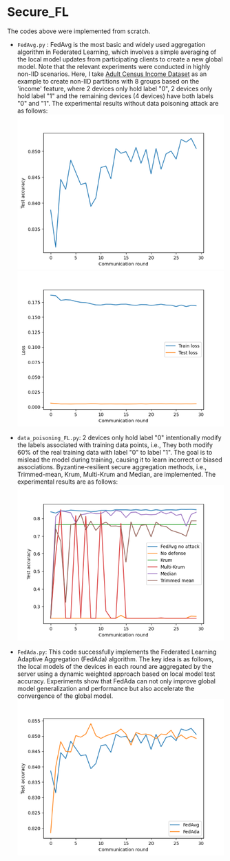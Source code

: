 # Secure_FL

The codes above were implemented from scratch.

- `FedAvg.py` : FedAvg is the most basic and widely used aggregation algorithm in Federated Learning, which involves a simple averaging of the local model updates from participating clients to create a new global model. Note that the relevant experiments were conducted in highly non-IID scenarios. Here, I take [Adult Census Income Dataset](https://www.kaggle.com/datasets/uciml/adult-census-income) as an example to create non-IID partitions with 8 groups based on the 'income' feature, where 2 devices only hold label "0", 2 devices only hold label "1" and the remaining devices (4 devices) have both labels "0" and "1". The experimental results without data poisoning attack are as follows:
  ![The global model accuracy of FedAvg algorithm.](https://github.com/jjzgeeks/Secure_FL/blob/main/readme_pics/FedAvg_global_model_accuracy_30_8.png)
   ![The train loss and test loss of FedAvg algorithm.](https://github.com/jjzgeeks/Secure_FL/blob/main/readme_pics/FedAvg_loss_30_8.png)


- `data_poisoning_FL.py`: 2 devices only hold label "0" intentionally modify the labels associated with training data points, i.e., They both modify 60% of the real training data with label "0" to label "1". The goal is to mislead the model during training, causing it to learn incorrect or biased associations. Byzantine-resilient secure aggregation methods, i.e., Trimmed-mean, Krum, Multi-Krum and Median, are implemented. The experimental results are as follows:
    ![The results of secure aggregation methods.](https://github.com/jjzgeeks/Secure_FL/blob/main/readme_pics/Secure_aggregation_results.png)

- `FedAda.py`: This code successfully implements the Federated Learning Adaptive Aggregation (FedAda) algorithm. The key idea is as follows, the local  models of the devices in each round are aggregated by the server using a dynamic weighted approach based on local model test accuracy. Experiments show that FedAda can not only improve global model generalization and performance but also accelerate the convergence of the global model.
     ![FedAda vs FedAvg.](https://github.com/jjzgeeks/Secure_FL/blob/main/readme_pics/FedAda_vs_FedAvg.png)
    

